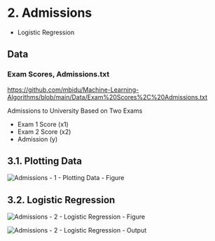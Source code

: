 # 2. Admissions
- Logistic Regression

## Data

### Exam Scores, Admissions.txt

https://github.com/mbidu/Machine-Learning-Algorithms/blob/main/Data/Exam%20Scores%2C%20Admissions.txt

Admissions to University Based on Two Exams
- Exam 1 Score (x1)
- Exam 2 Score (x2)
- Admission (y)

## 3.1. Plotting Data

![Admissions - 1 - Plotting Data - Figure](https://user-images.githubusercontent.com/84108349/150454653-a2bee794-a889-464a-825f-244f630ca52e.png)

## 3.2. Logistic Regression

![Admissions - 2 - Logistic Regression - Figure](https://user-images.githubusercontent.com/84108349/150454663-10363762-a635-42d5-ad21-1005cd9c593a.png)

![Admissions - 2 - Logistic Regression - Output](https://user-images.githubusercontent.com/84108349/150454551-50eabb57-14a0-4c55-bf8a-78a21b6939aa.PNG)
